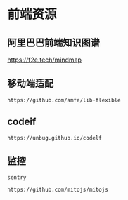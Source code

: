 # 前端资源

## 阿里巴巴前端知识图谱

https://f2e.tech/mindmap

## 移动端适配

```
https://github.com/amfe/lib-flexible
```

## codeif

```
https://unbug.github.io/codelf
```

## 监控

```
sentry

https://github.com/mitojs/mitojs
```

